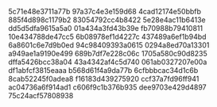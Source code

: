5c71e48e3711a77b
97a37c4e3e159d68
4cad12174e50bbfb
885f4d898c1179b2
83054792cc4b8422
5e28e4ac11b6413e
dd5d5dfa9615a5a0
01a434a3fd43b39e
fb70988b79410811
10e434788de47cc5
6b08978ef1d4227c
437489a6ef1b94bd
6a8601c6e7d9b0ed
94c98409393a0615
0294a8ed70a13301
a949ae1a9190e499
689b7df7e228c06c
1705a580c90d8235
dffa5426bcc38a04
43a4342af4c5d740
061ab0327207e00a
df1abfcf3815eaaa
b568d61f4a9da77b
6cfbbbcac34d1c6b
8cab52245f0adea8
f16183d439275920
ccf37a7fd96ff941
ac04736a6f914ad1
c606f9c1b376b935
dee9703e429d4897
75c24acf57808938
